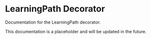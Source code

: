 # LearningPath Decorator

Documentation for the LearningPath decorator.

This documentation is a placeholder and will be updated in the future.
